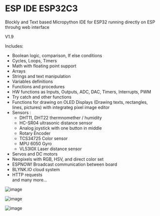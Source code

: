 # ESP IDE ESP32C3
 Blockly and Text based Micropython IDE for ESP32 running directly on ESP throuhg web interface

 V1.9

 Includes:
  - Boolean logic, comparison, If else conditions<br>
  - Cycles, Loops, Timers<br>
  - Math with floating point support<br>
  - Arrays<br>
  - Strings and text manipulation<br>
  - Variables definitions<br>
  - Functions and procedures<br>
  - HW functions as Inputs, Outputs, ADC, DAC, Timers, Interrupts, PWM<br>
  - Try catch and other functions<br>
  - Functions for drawing on OLED Displays (Drawing texts, rectangles, lines, pictures) with integrateg pixel image editor<br>
  - Sensors : <br>
     - DHT11, DHT22 thermnomether / humidity<br>
     - HC-SR04 ultrasonic distance sensor<br>
     - Analog joystick with one button in middle<br>
     - Rotary Encoder<br>
     - TCS34725 Color sensor<br>
     - MPU 6050 Gyro<br>
     - VL53l0X Laser distance sensor<br>
 - Servos and DC motors<br>
 - Neopixels with RGB, HSV, and direct color set<br>
 - ESPNOW! Broadcast communication between board<br>
 - BLYNK.IO cloud system<br>
 - HTTP requests<br>
 and many more...<br>


![image](https://github.com/mispacek/ESP-IDE-ESP32C3/assets/157374981/5afdbf8b-0f6c-4759-8221-34168495f913)

![image](https://github.com/mispacek/ESP-IDE-ESP32/assets/157374981/0ddc7af1-b0ca-4f95-833d-daf3dbd67ef5)

![image](https://github.com/mispacek/ESP-IDE-ESP32/assets/157374981/84664fa0-a007-475d-b6c3-659d30c4f9c6)

